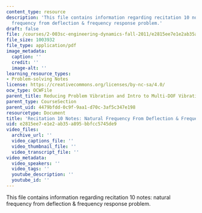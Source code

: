 ```yaml
---
content_type: resource
description: 'This file contains information regarding recitation 10 notes: natural
  frequency from deflection & frequency response problem.'
draft: false
file: /courses/2-003sc-engineering-dynamics-fall-2011/e2815ee7e1e2ab35a895bbfcc5745de9_MIT2_003SCF11_rec10note1.pdf
file_size: 1003932
file_type: application/pdf
image_metadata:
  caption: ''
  credit: ''
  image-alt: ''
learning_resource_types:
- Problem-solving Notes
license: https://creativecommons.org/licenses/by-nc-sa/4.0/
ocw_type: OCWFile
parent_title: Reducing Problem Vibration and Intro to Multi-DOF Vibration
parent_type: CourseSection
parent_uid: 4479bfdd-0c9f-9aa1-d70c-3af5c347e198
resourcetype: Document
title: 'Recitation 10 Notes: Natural Frequency From Deflection & Frequency Response'
uid: e2815ee7-e1e2-ab35-a895-bbfcc5745de9
video_files:
  archive_url: ''
  video_captions_file: ''
  video_thumbnail_file: ''
  video_transcript_file: ''
video_metadata:
  video_speakers: ''
  video_tags: ''
  youtube_description: ''
  youtube_id: ''
---
```

This file contains information regarding recitation 10 notes: natural frequency from deflection & frequency response problem.